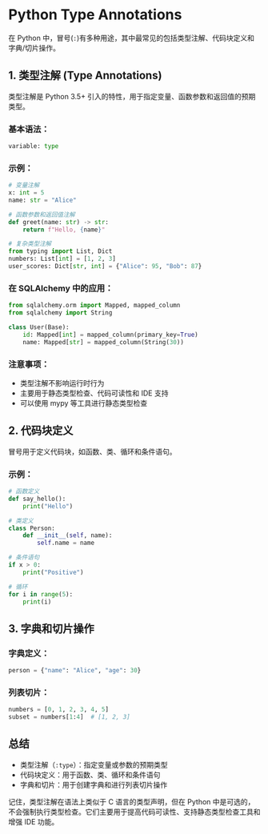 # Python Type Annotations

在 Python 中，冒号(`:`)有多种用途，其中最常见的包括类型注解、代码块定义和字典/切片操作。

## 1. 类型注解 (Type Annotations)

类型注解是 Python 3.5+ 引入的特性，用于指定变量、函数参数和返回值的预期类型。

### 基本语法：

```python
variable: type
```

### 示例：

```python
# 变量注解
x: int = 5
name: str = "Alice"

# 函数参数和返回值注解
def greet(name: str) -> str:
    return f"Hello, {name}"

# 复杂类型注解
from typing import List, Dict
numbers: List[int] = [1, 2, 3]
user_scores: Dict[str, int] = {"Alice": 95, "Bob": 87}
```

### 在 SQLAlchemy 中的应用：

```python
from sqlalchemy.orm import Mapped, mapped_column
from sqlalchemy import String

class User(Base):
    id: Mapped[int] = mapped_column(primary_key=True)
    name: Mapped[str] = mapped_column(String(30))
```

### 注意事项：
- 类型注解不影响运行时行为
- 主要用于静态类型检查、代码可读性和 IDE 支持
- 可以使用 mypy 等工具进行静态类型检查

## 2. 代码块定义

冒号用于定义代码块，如函数、类、循环和条件语句。

### 示例：

```python
# 函数定义
def say_hello():
    print("Hello")

# 类定义
class Person:
    def __init__(self, name):
        self.name = name

# 条件语句
if x > 0:
    print("Positive")

# 循环
for i in range(5):
    print(i)
```

## 3. 字典和切片操作

### 字典定义：

```python
person = {"name": "Alice", "age": 30}
```

### 列表切片：

```python
numbers = [0, 1, 2, 3, 4, 5]
subset = numbers[1:4]  # [1, 2, 3]
```

## 总结

- 类型注解（`:type`）：指定变量或参数的预期类型
- 代码块定义：用于函数、类、循环和条件语句
- 字典和切片：用于创建字典和进行列表切片操作

记住，类型注解在语法上类似于 C 语言的类型声明，但在 Python 中是可选的，不会强制执行类型检查。它们主要用于提高代码可读性、支持静态类型检查工具和增强 IDE 功能。